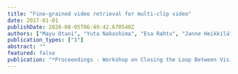 ```yaml
---
title: "Fine-grained video retrieval for multi-clip video"
date: 2017-01-01
publishDate: 2020-08-05T06:49:42.670540Z
authors: ["Mayu Otani", "Yuta Nakashima", "Esa Rahtu", "Janne Heikkilä"]
publication_types: ["1"]
abstract: ""
featured: false
publication: "*Proceeedings - Workshop on Closing the Loop Between Vision and Language at ICCV*"
---
```


